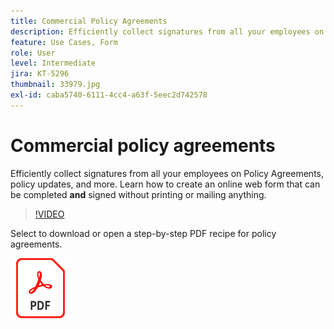 ```yaml
---
title: Commercial Policy Agreements
description: Efficiently collect signatures from all your employees on policy agreements, updates, and more
feature: Use Cases, Form
role: User
level: Intermediate
jira: KT-5296
thumbnail: 33979.jpg
exl-id: caba5740-6111-4cc4-a63f-5eec2d742578
---
```

# Commercial policy agreements

Efficiently collect signatures from all your employees on Policy Agreements, policy updates, and more. Learn how to create an online web form that can be completed **and** signed without printing or mailing anything.

>[!VIDEO](https://video.tv.adobe.com/v/33979?quality=12&learn=on&hidetitle=true)

Select to download or open a step-by-step PDF recipe for policy agreements.

[![Download PDF Recipe](../assets/acrobat_PDF_96.png)](../assets/adobe-sign_set_up_a_web_form_use_case.pdf)

